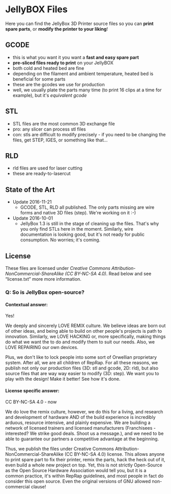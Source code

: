 # JellyBOX Files

Here you can find the JellyBox 3D Printer source files so you can **print spare parts**, or **modify the printer to your liking**!

## GCODE
- this is what you want it you want a **fast and easy spare part**
- **pre-sliced files ready to print** on your JellyBOX
- both cold and heated bed are fine
- depending on the filament and ambient temperature, heated bed is beneficial for some parts
- these are the gcodes we use for production
- well, we usually plate the parts many time (to print 16 clips at a time for example), but it's _equivalent gcode_

## STL
- STL files are the most common 3D exchange file
- pro: any slicer can process stl files
- con: stls are difficult to modify precisely - if you need to be changing the files, get STEP, IGES, or something like that...

## RLD
- rld files are used for laser cutting
- these are ready-to-lasercut

## State of the Art
- Update 2016-11-21
  - GCODE, STL, RLD all published. The only parts missing are wire forms and native 3D files (step). We're working on it :-)
- Update 2016-10-01
  - JellyBox 1.3 is still in the stage of cleaning up the files. That's why you only find STLs here in the moment. Similarly, wire documentation is looking good, but it's not ready for public consumption. No worries; it's coming.


## License

  These files are licensed under *Creative Commons Attribution-NonCommercial-ShareAlike (CC BY-NC-SA 4.0)*. Read below and see “license.txt” more more information.

### Q: So is JellyBox open-source?
#### Contextual answer:
Yes!

We deeply and sincerely LOVE REMIX culture. We believe ideas are born out of other ideas, and being able to build on other people's projects is path to innovation. Similarly, we LOVE HACKING or, more specifically, making things do what we want the to do and modify them to suit our needs. Also, we LOVE REPAIRING our own devices.

Plus, we don't like to lock people into some sort of Orwellian proprietary system. After all, we are all children of RepRap. For all these reasons, we publish not only our production files (3D: stl and gcode, 2D: rld), but also source files that are way way easier to modify (3D: step).  We want you to play with the design! Make it better! See how it's done.


#### License specific answer:
CC BY-NC-SA 4.0 - now

We do love the remix culture, however, we do this for a living, and research and development of hardware AND of the build experience is incredibly arduous, resource intensive, and plainly expensive. We are building a network of licensed trainers and licensed manufacturers (Franchisees - interested? We strike good deals. Shoot us a message.), and we need to be able to guarantee our partners a competitive advantage at the beginning.

Thus, we publish the files under Creative Commons Attribution-NonCommercial-ShareAlike (CC BY-NC-SA 4.0) license. This allows anyone to print spare part to fix their printer, remix the parts, hack the heck out of it, even build a whole new project on top. Yet, this is not strictly Open-Source as the Open Source Hardware Association would tell you, but it is a common practice, it's within RepRap guidelines, and most people in fact do consider this open source. Even the original versions of GNU allowed non-commercial clause!
